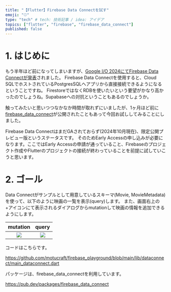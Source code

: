 ```yaml
---
title: "【Flutter】Firebase Data Connectを試す"
emoji: "⚾"
type: "tech" # tech: 技術記事 / idea: アイデア
topics: ["flutter", "firebase", "firebase_data_connect"]
published: false
---
```


# 1. はじめに

もう半年ほど前になってしまいますが、[Google I/O 2024にてFirebase Data Connectが発表](https://firebase.blog/posts/2024/05/whats-new-at-google-io)されました。
Firebase Data Connectを使用すると、Cloud SQLでホストされているPostgresSQLへアプリから直接接続できるようになるということですね。
FirestoreではなくRDBを使いたいという要望がかなり高かったのでしょうね。Supabaseへの対抗ということもあるのでしょうか。

触ってみたいと思いつつなかなか時間が取れずにいましたが、1ヶ月ほど前に[firebase_data_connect](https://pub.dev/packages/firebase_data_connect)が公開されたこともあって今回お試ししてみることにしました。

Firebase Data ConnectはまだGAされておらず(2024年10月現在)、限定公開プレビュー版というステータスです。
そのためEarly Accessの申し込みが必要になります。ここではEarly Accessの申請が通っていること、Firebaseのプロジェクト作成やFlutterのプロジェクトの接続が終わっていることを前提に試していこうと思います。

# 2. ゴール

Data Connectがサンプルとして用意しているスキーマ(Movie, MovieMetadata)を使って、以下のように映画の一覧を表示(query)します。
また、画面右上の+アイコンにて表示されるダイアログからmutationして映画の情報を追加できるようにします。

|                                       mutation                                        |                                         query                                         |
|:-------------------------------------------------------------------------------------:|:-------------------------------------------------------------------------------------:|
| <img src=https://storage.googleapis.com/zenn-user-upload/670e1b421a42-20241013.gif /> | <img src=https://storage.googleapis.com/zenn-user-upload/e535f3fd1338-20241013.gif /> |

コードはこちらです。

https://github.com/motucraft/firebase_playground/blob/main/lib/dataconnect/main_dataconnect.dart

パッケージは、firebase_data_connectを利用しています。

https://pub.dev/packages/firebase_data_connect

